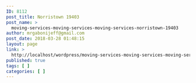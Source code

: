 ```yaml
---
ID: 8112
post_title: Norristown 19403
post_name: >
  moving-services-moving-services-moving-services-norristown-19403
author: mrgabonijeff@gmail.com
post_date: 2018-03-28 01:48:15
layout: page
link: >
  http://localhost/wordpress/moving-services-moving-services-moving-services-norristown-19403/
published: true
tags: [ ]
categories: [ ]
---
```

